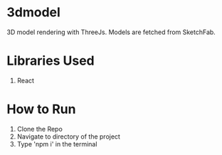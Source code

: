 # 3dmodel
3D model rendering with ThreeJs. Models are fetched from SketchFab.

# Libraries Used
1) React

# How to Run
1) Clone the Repo
2) Navigate to directory of the project
3) Type 'npm i' in the terminal


